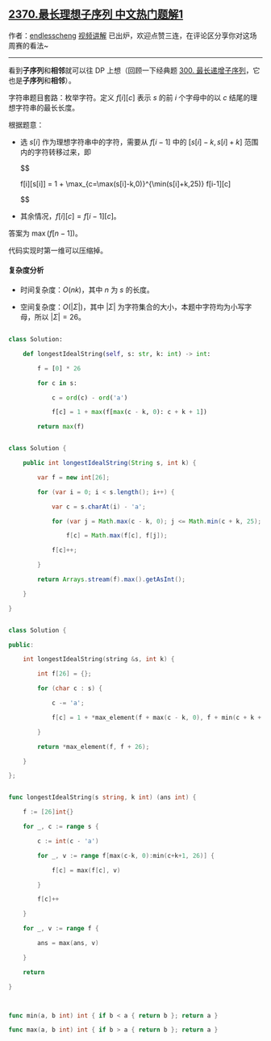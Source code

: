 ## [2370.最长理想子序列 中文热门题解1](https://leetcode.cn/problems/longest-ideal-subsequence/solutions/100000/by-endlesscheng-t7zf)

作者：[endlesscheng](https://leetcode.cn/u/endlesscheng)
[视频讲解](https://www.bilibili.com/video/BV1CN4y1V7uE) 已出炉，欢迎点赞三连，在评论区分享你对这场周赛的看法~
 
---

看到**子序列**和**相邻**就可以往 DP 上想（回顾一下经典题 [300. 最长递增子序列](https://leetcode.cn/problems/longest-increasing-subsequence/)，它也是**子序列**和**相邻**）。

字符串题目套路：枚举字符。定义 $f[i][c]$ 表示 $s$ 的前 $i$ 个字母中的以 $c$ 结尾的理想字符串的最长长度。

根据题意：

- 选 $s[i]$ 作为理想字符串中的字符，需要从 $f[i-1]$ 中的 $[s[i]-k,s[i]+k]$ 范围内的字符转移过来，即

  $$
  f[i][s[i]] = 1 + \max_{c=\max(s[i]-k,0)}^{\min(s[i]+k,25)} f[i-1][c]
  $$

- 其余情况，$f[i][c] = f[i-1][c]$。

答案为 $\max(f[n-1])$。

代码实现时第一维可以压缩掉。

#### 复杂度分析

- 时间复杂度：$O(nk)$，其中 $n$ 为 $s$ 的长度。
- 空间复杂度：$O(|\Sigma|)$，其中 $|\Sigma|$ 为字符集合的大小，本题中字符均为小写字母，所以 $|\Sigma|=26$。

```py [sol1-Python3]
class Solution:
    def longestIdealString(self, s: str, k: int) -> int:
        f = [0] * 26
        for c in s:
            c = ord(c) - ord('a')
            f[c] = 1 + max(f[max(c - k, 0): c + k + 1])
        return max(f)
```

```java [sol1-Java]
class Solution {
    public int longestIdealString(String s, int k) {
        var f = new int[26];
        for (var i = 0; i < s.length(); i++) {
            var c = s.charAt(i) - 'a';
            for (var j = Math.max(c - k, 0); j <= Math.min(c + k, 25); j++)
                f[c] = Math.max(f[c], f[j]);
            f[c]++;
        }
        return Arrays.stream(f).max().getAsInt();
    }
}
```

```cpp [sol1-C++]
class Solution {
public:
    int longestIdealString(string &s, int k) {
        int f[26] = {};
        for (char c : s) {
            c -= 'a';
            f[c] = 1 + *max_element(f + max(c - k, 0), f + min(c + k + 1, 26));
        }
        return *max_element(f, f + 26);
    }
};
```

```go [sol1-Go]
func longestIdealString(s string, k int) (ans int) {
	f := [26]int{}
	for _, c := range s {
		c := int(c - 'a')
		for _, v := range f[max(c-k, 0):min(c+k+1, 26)] {
			f[c] = max(f[c], v)
		}
		f[c]++
	}
	for _, v := range f {
		ans = max(ans, v)
	}
	return
}

func min(a, b int) int { if b < a { return b }; return a }
func max(a, b int) int { if b > a { return b }; return a }
```
